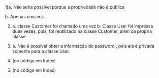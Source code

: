 1)a. Não seria possível porque a propriedade não é publica

b. Apenas uma vez

2) a. classe Customer foi chamado uma vez
b. Classe User foi impressa duas vezes, pois, foi reutilizado na classe Customer, além da propria classe

3) a. Não é possivel obter a informação do password , pois ela é privada somente para a classe User.

4) (no código em Index)
5) (no código em Index)
